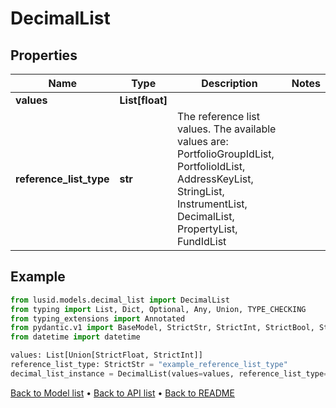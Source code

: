 # DecimalList

## Properties
Name | Type | Description | Notes
------------ | ------------- | ------------- | -------------
**values** | **List[float]** |  | 
**reference_list_type** | **str** | The reference list values. The available values are: PortfolioGroupIdList, PortfolioIdList, AddressKeyList, StringList, InstrumentList, DecimalList, PropertyList, FundIdList | 
## Example

```python
from lusid.models.decimal_list import DecimalList
from typing import List, Dict, Optional, Any, Union, TYPE_CHECKING
from typing_extensions import Annotated
from pydantic.v1 import BaseModel, StrictStr, StrictInt, StrictBool, StrictFloat, StrictBytes, Field, validator, ValidationError, conlist, constr
from datetime import datetime

values: List[Union[StrictFloat, StrictInt]]
reference_list_type: StrictStr = "example_reference_list_type"
decimal_list_instance = DecimalList(values=values, reference_list_type=reference_list_type)

```

[Back to Model list](../README.md#documentation-for-models) &#8226; [Back to API list](../README.md#documentation-for-api-endpoints) &#8226; [Back to README](../README.md)


